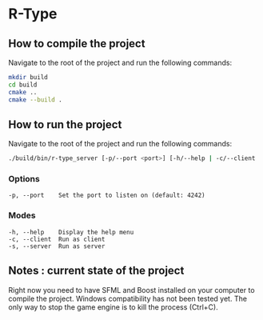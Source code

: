 # R-Type

## How to compile the project

Navigate to the root of the project and run the following commands:

```bash
mkdir build
cd build
cmake ..
cmake --build .
```

## How to run the project

Navigate to the root of the project and run the following commands:

```bash
./build/bin/r-type_server [-p/--port <port>] [-h/--help | -c/--client | -s/--server]
```

### Options
    -p, --port    Set the port to listen on (default: 4242)

### Modes
    -h, --help    Display the help menu
    -c, --client  Run as client
    -s, --server  Run as server

## Notes : current state of the project

Right now you need to have SFML and Boost installed on your computer to compile
the project. Windows compatibility has not been tested yet.
The only way to stop the game engine is to kill the process (Ctrl+C).
